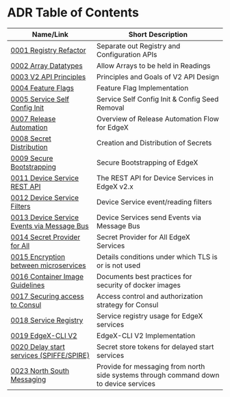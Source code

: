 # ADR Table of Contents

| Name/Link                                                            | Short Description                               |
| -------------------------------------------------------------------- | ----------------------------------------------- |
| [0001 Registry Refactor](./adr/0001-Registy-Refactor.md)             | Separate out Registry and Configuration APIs    |
| [0002 Array Datatypes](./adr/device-service/0002-Array-Datatypes.md) | Allow Arrays to be held in Readings             |
| [0003 V2 API Principles](./adr/core/0003-V2-API-Principles.md)       | Principles and Goals of V2 API Design           |
| [0004 Feature Flags](./adr/0004-Feature-Flags.md)                    | Feature Flag Implementation                     |
| [0005 Service Self Config Init](./adr/0005-Service-Self-Config.md)   | Service Self Config Init & Config Seed Removal  |
| [0007 Release Automation](./adr/devops/0007-Release-Automation.md)   | Overview of Release Automation Flow for EdgeX   |
| [0008 Secret Distribution](./adr/security/0008-Secret-Creation-and-Distribution.md)            | Creation and Distribution of Secrets                    |
| [0009 Secure Bootstrapping](./adr/security/0009-Secure-Bootstrapping.md)                       | Secure Bootstrapping of EdgeX                           |
| [0011 Device Service REST API](./adr/device-service/0011-DeviceService-Rest-API.md)            | The REST API for Device Services in EdgeX v2.x          |
| [0012 Device Service Filters](./adr/device-service/0012-DeviceService-Filters.md)              | Device Service event/reading filters  |
| [0013 Device Service Events via Message Bus](./adr/013-Device-Service-Events-Message-Bus.md)   | Device Services send Events via Message Bus             |
| [0014 Secret Provider for All](./adr/014-Secret-Provider-For-All.md)                           | Secret Provider for All EdgeX Services                  |
| [0015 Encryption between microservices](./adr/security/0015-in-cluster-tls.md)                 | Details conditions under which TLS is or is not used    |
| [0016 Container Image Guidelines](./adr/security/0016-docker-image-guidelines.md)              | Documents best practices for security of docker images  |
| [0017 Securing access to Consul](./adr/security/0017-consul-security.md)                       | Access control and authorization strategy for Consul    |
| [0018 Service Registry](./adr/0018-Service-Registry.md)                                        | Service registry usage for EdgeX services               |
| [0019 EdgeX-CLI V2](./adr/core/0019-EdgeX-CLI-V2.md)                                           | EdgeX-CLI V2 Implementation                             |
| [0020 Delay start services (SPIFFE/SPIRE)](./adr/security/0020-spiffe.md)                      | Secret store tokens for delayed start services          |
| [0023 North South Messaging](./adr/0023-North-South-Messaging.md)                              | Provide for messaging from north side systems through command down to device services |          |
